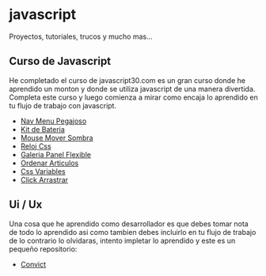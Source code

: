 # javascript

Proyectos, tutoriales, trucos y mucho mas...

## Curso de Javascript

He completado el curso de javascript30.com es un gran curso donde he aprendido un monton y donde se utiliza javascript de una manera divertida. Completa este curso y luego comienza a mirar como encaja lo aprendido en tu flujo de trabajo con javascript.

- [Nav Menu Pegajoso](https://github.com/nelsonacos/javascript/tree/master/js-nav-pegajoso)
- [Kit de Bateria](https://github.com/nelsonacos/javascript/tree/master/js-kit-de-bateria)
- [Mouse Mover Sombra](https://github.com/nelsonacos/javascript/tree/master/js-mouse-mover-sombra)
- [Reloj Css](https://github.com/nelsonacos/javascript/tree/master/js-css-reloj)
- [Galeria Panel Flexible](https://github.com/nelsonacos/javascript/tree/master/galeria-panel-flexible)
- [Ordenar Articulos](https://github.com/nelsonacos/javascript/tree/master/js-ordenar-articulos)
- [Css Variables](https://github.com/nelsonacos/javascript/tree/master/css-variables)
- [Click Arrastrar](https://github.com/nelsonacos/javascript/tree/master/js-click-arrastrar)

## Ui / Ux

Una cosa que he aprendido como desarrollador es que debes tomar nota de todo lo aprendido asi como tambien debes incluirlo en tu flujo de trabajo de lo contrario lo olvidaras, intento impletar lo aprendido y este es un pequeño repositorio:

- [Convict](https://github.com/nelsonacos/ui/tree/master/convict)
